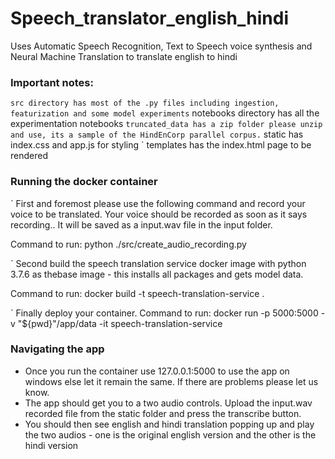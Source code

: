 # Speech_translator_english_hindi
Uses Automatic Speech Recognition, Text to Speech voice synthesis and Neural Machine Translation to translate english to hindi

### Important notes: 
  ` src directory has most of the .py files including ingestion, featurization and some model experiments
  ` notebooks directory has all the experimentation notebooks
  ` truncated_data has a zip folder please unzip and use, its a sample of the HindEnCorp parallel corpus.
  ` static has index.css and app.js for styling
  ` templates has the index.html page to be rendered
  
### Running the docker container
  ` First and foremost please use the following command and record your voice to be translated. Your voice should be recorded as soon as it says recording..
  It will be saved as a input.wav file in the input folder.
  
  Command to run: python ./src/create_audio_recording.py

  ` Second build the speech translation service docker image with python 3.7.6 as thebase image - this installs all packages and gets model data.
  
  Command to run: docker build -t speech-translation-service .
  
  ` Finally deploy your container.
  Command to run: docker run -p 5000:5000 -v "${pwd}"/app/data -it speech-translation-service
  
### Navigating the app
 * Once you run the container use 127.0.0.1:5000 to use the app on windows else let it remain the same. If there are problems please let us know.
 * The app should get you to a two audio controls. Upload the input.wav recorded file from the static folder and press the transcribe button.
 * You should then see english and hindi translation popping up and play the two audios - one is the original english version and the other is the hindi version

  
